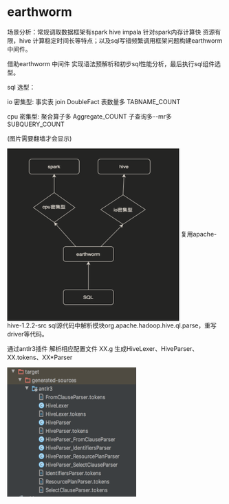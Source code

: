 # earthworm
场景分析：常规调取数据框架有spark hive impala 针对spark内存计算快 资源有限，hive 计算稳定时间长等特点；以及sql写错频繁调用框架问题构建earthworm中间件。

借助earthworm 中间件 实现语法预解析和初步sql性能分析，最后执行sql组件选型。

sql 选型：

io 密集型:
事实表 join  DoubleFact
表数量多     TABNAME_COUNT

cpu 密集型:
聚合算子多     Aggregate_COUNT
子查询多--mr多 SUBQUERY_COUNT

(图片需要翻墙才会显示)

<img src="https://github.com/cpf123/earthworm/blob/master/img/WX20200501-221607%402x.png" width = "400" height = "400" alt="" align=center />
复用apache-hive-1.2.2-src sql源代码中解析模块org.apache.hadoop.hive.ql.parse，重写driver等代码。

通过antlr3插件 解析相应配置文件 XX.g 生成HiveLexer、HiveParser、XX.tokens、XX*Parser

<img src="https://github.com/cpf123/earthworm/blob/master/img/WX20200430-214912%402x.png" width = "300" height = "300" alt="" align=center />
